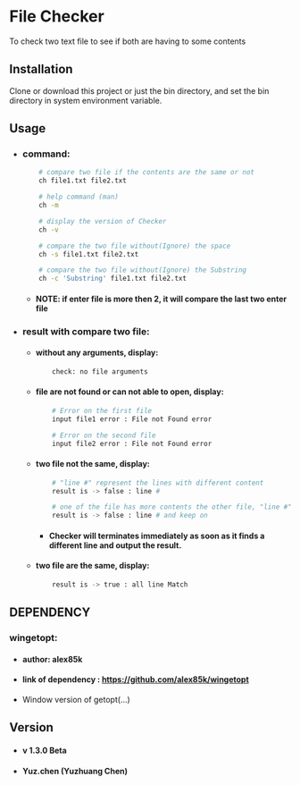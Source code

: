 # File Checker
To check two text file to see if both are having to some contents

## Installation
Clone or download this project or just the bin directory, and set the bin directory in system environment variable.

## Usage
- ### command:
    ``` bash
        # compare two file if the contents are the same or not
        ch file1.txt file2.txt

        # help command (man)
        ch -m

        # display the version of Checker
        ch -v

        # compare the two file without(Ignore) the space
        ch -s file1.txt file2.txt

        # compare the two file without(Ignore) the Substring
        ch -c 'Substring' file1.txt file2.txt
    ```
    - #### NOTE: if enter file is more then 2, it will compare the last two enter file

- ### result with compare two file:
    - #### without any arguments, display:
        ``` bash
            check: no file arguments
        ```
    - #### file are not found or can not able to open, display:
        ``` bash
            # Error on the first file
            input file1 error : File not Found error

            # Error on the second file
            input file2 error : File not Found error
        ```
    - #### two file not the same, display:
        ``` bash
            # "line #" represent the lines with different content
            result is -> false : line #

            # one of the file has more contents the other file, "line #" represent starts with this line, and there is more contents to follow
            result is -> false : line # and keep on
        ```
        - #### Checker will terminates immediately as soon as it finds a different line and output the result.
    
    - #### two file are the same, display:
        ``` bash
            result is -> true : all line Match
        ```

## DEPENDENCY
### wingetopt:
- #### author: alex85k
- #### link of dependency : https://github.com/alex85k/wingetopt
- Window version of  getopt(...)

## Version
- #### v 1.3.0 Beta
- #### Yuz.chen (Yuzhuang Chen)
